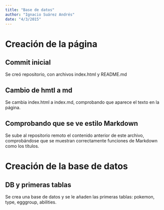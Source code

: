 ```yaml
---
title: "Base de datos"
author: "Ignacio Suárez Andrés"
date: "4/3/2015"
---
```


# Creación de la página

## Commit inicial
Se creó repositorio, con archivos index.html y README.md

## Cambio de hmtl a md
Se cambia index.html a index.md, comprobando que aparece el texto en la página.

## Comprobando que se ve estilo Markdown
Se sube al repositorio remoto el contenido anterior de este archivo, comprobándose que se muestran correctamente funciones de Markdown como los títulos.


# Creación de la base de datos

## DB y primeras tablas
Se crea una base de datos y se le añaden las primeras tablas: pokemon, type, egggroup, abilities.
